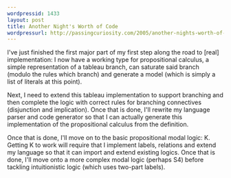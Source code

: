 ```yaml
---
wordpressid: 1433
layout: post
title: Another Night's Worth of Code
wordpressurl: http://passingcuriosity.com/2005/another-nights-worth-of-code/
---
```

I've just finished the first major part of my first step along the road to [real] implementation: I now have a working type for propositional calculus, a simple representation of a tableau branch, can saturate said branch (modulo the rules which branch) and generate a model (which is simply a list of literals at this point).

Next, I need to extend this tableau implementation to support branching and then complete the logic with correct rules for branching connectives (disjunction and implication). Once that is done, I'll rewrite my language parser and code generator so that I can actually generate this implementation of the propositional calculus from the definition.

Once that is done, I'll move on to the basic propositional modal logic: K. Getting K to work will require that I implement labels, relations and extend my language so that it can import and extend existing logics. Once that is done, I'll move onto a more complex modal logic (perhaps S4) before tackling intuitionistic logic (which uses two-part labels).
